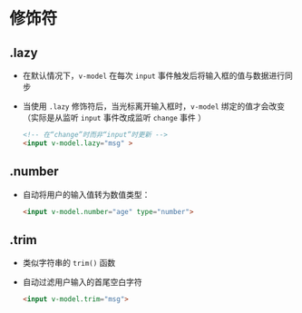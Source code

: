 # 修饰符

## .lazy

+ 在默认情况下，`v-model` 在每次 `input` 事件触发后将输入框的值与数据进行同步
+ 当使用 `.lazy` 修饰符后，当光标离开输入框时，`v-model` 绑定的值才会改变（实际是从监听 `input` 事件改成监听 `change` 事件 ）

    ```html
    <!-- 在“change”时而非“input”时更新 -->
    <input v-model.lazy="msg" >
    ```

## .number

+ 自动将用户的输入值转为数值类型：

    ```html
    <input v-model.number="age" type="number">
    ```

## .trim

+ 类似字符串的 `trim()` 函数
+ 自动过滤用户输入的首尾空白字符

    ```html
    <input v-model.trim="msg">
    ```
